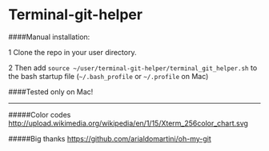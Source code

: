 # Terminal-git-helper

####Manual installation:

1 Clone the repo in your user directory.

2 Then add `source ~/user/terminal-git-helper/terminal_git_helper.sh` to the bash startup file (`~/.bash_profile` or `~/.profile` on Mac)


####Tested only on Mac!

---

#####Color codes  http://upload.wikimedia.org/wikipedia/en/1/15/Xterm_256color_chart.svg

#####Big thanks https://github.com/arialdomartini/oh-my-git
